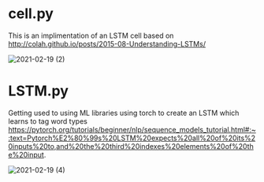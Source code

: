 # cell.py

This is an implimentation of an LSTM cell based on http://colah.github.io/posts/2015-08-Understanding-LSTMs/

![2021-02-19 (2)](https://user-images.githubusercontent.com/73109076/108447965-bd16ab00-7258-11eb-8b61-e573b39d8975.png)

# LSTM.py 

Getting used to using ML libraries using torch to create an LSTM which learns to tag word types  https://pytorch.org/tutorials/beginner/nlp/sequence_models_tutorial.html#:~:text=Pytorch%E2%80%99s%20LSTM%20expects%20all%20of%20its%20inputs%20to,and%20the%20third%20indexes%20elements%20of%20the%20input.

![2021-02-19 (4)](https://user-images.githubusercontent.com/73109076/108452608-abd19c80-7260-11eb-91fd-9ab98305b799.png)
